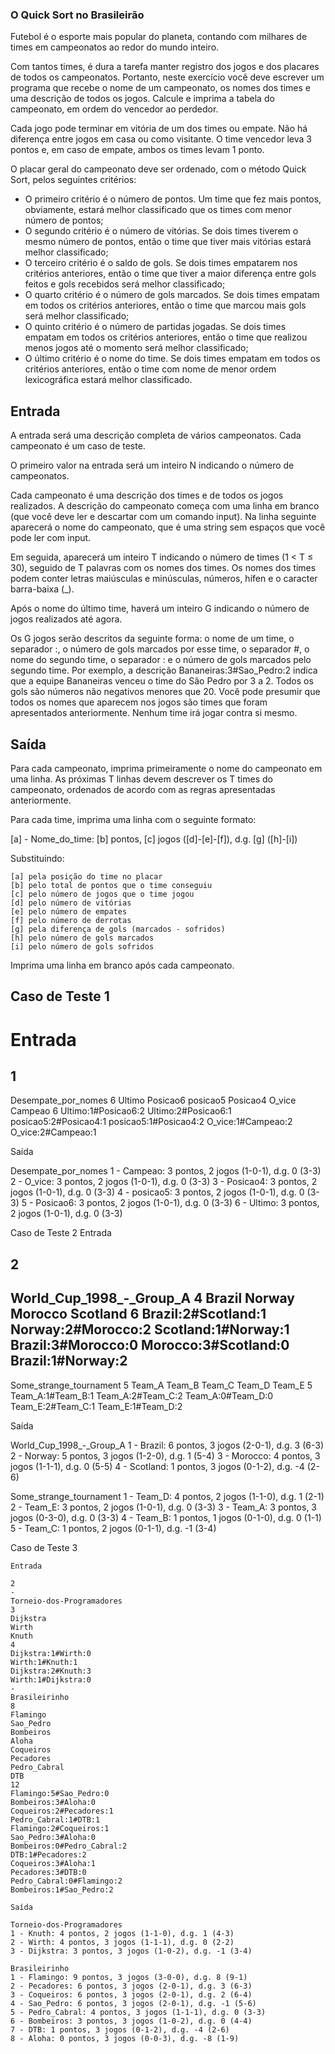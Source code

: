 ### O Quick Sort no Brasileirão

Futebol é o esporte mais popular do planeta, contando com milhares de times em campeonatos ao redor do mundo inteiro.

Com tantos times, é dura a tarefa manter registro dos jogos e dos placares de todos os campeonatos. Portanto, neste exercício você deve escrever um programa que recebe o nome de um campeonato, os nomes dos times e uma descrição de todos os jogos. Calcule e imprima a tabela do campeonato, em ordem do vencedor ao perdedor.

Cada jogo pode terminar em vitória de um dos times ou empate. Não há diferença entre jogos em casa ou como visitante. O time vencedor leva 3 pontos e, em caso de empate, ambos os times levam 1 ponto.

O placar geral do campeonato deve ser ordenado, com o método Quick Sort, pelos seguintes critérios:

- O primeiro critério é o número de pontos. Um time que fez mais pontos, obviamente, estará melhor classificado que os times com menor número de pontos;
- O segundo critério é o número de vitórias. Se dois times tiverem o mesmo número de pontos, então o time que tiver mais vitórias estará melhor classificado;
- O terceiro critério é o saldo de gols. Se dois times empatarem nos critérios anteriores, então o time que tiver a maior diferença entre gols feitos e gols recebidos será melhor classificado;
- O quarto critério é o número de gols marcados. Se dois times empatam em todos os critérios anteriores, então o time que marcou mais gols será melhor classificado;
- O quinto critério é o número de partidas jogadas. Se dois times empatam em todos os critérios anteriores, então o time que realizou menos jogos até o momento será melhor classificado;
- O último critério é o nome do time. Se dois times empatam em todos os critérios anteriores, então o time com nome de menor ordem lexicográfica estará melhor classificado.

## Entrada

A entrada será uma descrição completa de vários campeonatos. Cada campeonato é um caso de teste.

O primeiro valor na entrada será um inteiro N indicando o número de campeonatos.

Cada campeonato é uma descrição dos times e de todos os jogos realizados. A descrição do campeonato começa com uma linha em branco (que você deve ler e descartar com um comando input). Na linha seguinte aparecerá o nome do campeonato, que é uma string sem espaços que você pode ler com input.

Em seguida, aparecerá um inteiro T indicando o número de times (1 < T ≤ 30), seguido de T palavras com os nomes dos times. Os nomes dos times podem conter letras maiúsculas e minúsculas, números, hífen e o caracter barra-baixa (_).

Após o nome do último time, haverá um inteiro G indicando o número de jogos realizados até agora.

Os G jogos serão descritos da seguinte forma: o nome de um time, o separador :, o número de gols marcados por esse time, o separador #, o nome do segundo time, o separador : e o número de gols marcados pelo segundo time. Por exemplo, a descrição Bananeiras:3#Sao_Pedro:2 indica que a equipe Bananeiras venceu o time do São Pedro por 3 a 2. Todos os gols são números não negativos menores que 20. Você pode presumir que todos os nomes que aparecem nos jogos são times que foram apresentados anteriormente. Nenhum time irá jogar contra si mesmo.

## Saída

Para cada campeonato, imprima primeiramente o nome do campeonato em uma linha. As próximas T linhas devem descrever os T times do campeonato, ordenados de acordo com as regras apresentadas anteriormente.

Para cada time, imprima uma linha com o seguinte formato:

[a] - Nome_do_time: [b] pontos, [c] jogos ([d]-[e]-[f]), d.g. [g] ([h]-[i])

Substituindo:

    [a] pela posição do time no placar
    [b] pelo total de pontos que o time conseguiu
    [c] pelo número de jogos que o time jogou
    [d] pelo número de vitórias
    [e] pelo número de empates
    [f] pelo número de derrotas
    [g] pela diferença de gols (marcados - sofridos)
    [h] pelo número de gols marcados
    [i] pelo número de gols sofridos

Imprima uma linha em branco após cada campeonato.

## Caso de Teste 1

# Entrada

1
-

Desempate_por_nomes
6
Ultimo
Posicao6
posicao5
Posicao4
O_vice
Campeao
6
Ultimo:1#Posicao6:2
Ultimo:2#Posicao6:1
posicao5:2#Posicao4:1
posicao5:1#Posicao4:2
O_vice:1#Campeao:2
O_vice:2#Campeao:1

Saída 

Desempate_por_nomes
1 - Campeao: 3 pontos, 2 jogos (1-0-1), d.g. 0 (3-3)
2 - O_vice: 3 pontos, 2 jogos (1-0-1), d.g. 0 (3-3)
3 - Posicao4: 3 pontos, 2 jogos (1-0-1), d.g. 0 (3-3)
4 - posicao5: 3 pontos, 2 jogos (1-0-1), d.g. 0 (3-3)
5 - Posicao6: 3 pontos, 2 jogos (1-0-1), d.g. 0 (3-3)
6 - Ultimo: 3 pontos, 2 jogos (1-0-1), d.g. 0 (3-3)

Caso de Teste 2
Entrada 

2
-

World_Cup_1998_-_Group_A
4
Brazil
Norway
Morocco
Scotland
6
Brazil:2#Scotland:1
Norway:2#Morocco:2
Scotland:1#Norway:1
Brazil:3#Morocco:0
Morocco:3#Scotland:0
Brazil:1#Norway:2
-

Some_strange_tournament
5
Team_A
Team_B
Team_C
Team_D
Team_E
5
Team_A:1#Team_B:1
Team_A:2#Team_C:2
Team_A:0#Team_D:0
Team_E:2#Team_C:1
Team_E:1#Team_D:2

Saída 

World_Cup_1998_-_Group_A
1 - Brazil: 6 pontos, 3 jogos (2-0-1), d.g. 3 (6-3)
2 - Norway: 5 pontos, 3 jogos (1-2-0), d.g. 1 (5-4)
3 - Morocco: 4 pontos, 3 jogos (1-1-1), d.g. 0 (5-5)
4 - Scotland: 1 pontos, 3 jogos (0-1-2), d.g. -4 (2-6)

Some_strange_tournament
1 - Team_D: 4 pontos, 2 jogos (1-1-0), d.g. 1 (2-1)
2 - Team_E: 3 pontos, 2 jogos (1-0-1), d.g. 0 (3-3)
3 - Team_A: 3 pontos, 3 jogos (0-3-0), d.g. 0 (3-3)
4 - Team_B: 1 pontos, 1 jogos (0-1-0), d.g. 0 (1-1)
5 - Team_C: 1 pontos, 2 jogos (0-1-1), d.g. -1 (3-4)

Caso de Teste 3

    Entrada 

    2
    -
    Torneio-dos-Programadores
    3
    Dijkstra
    Wirth
    Knuth
    4
    Dijkstra:1#Wirth:0
    Wirth:1#Knuth:1
    Dijkstra:2#Knuth:3
    Wirth:1#Dijkstra:0
    -
    Brasileirinho
    8
    Flamingo
    Sao_Pedro
    Bombeiros
    Aloha
    Coqueiros
    Pecadores
    Pedro_Cabral
    DTB
    12
    Flamingo:5#Sao_Pedro:0
    Bombeiros:3#Aloha:0
    Coqueiros:2#Pecadores:1
    Pedro_Cabral:1#DTB:1
    Flamingo:2#Coqueiros:1
    Sao_Pedro:3#Aloha:0
    Bombeiros:0#Pedro_Cabral:2
    DTB:1#Pecadores:2
    Coqueiros:3#Aloha:1
    Pecadores:3#DTB:0
    Pedro_Cabral:0#Flamingo:2
    Bombeiros:1#Sao_Pedro:2

    Saída 

    Torneio-dos-Programadores
    1 - Knuth: 4 pontos, 2 jogos (1-1-0), d.g. 1 (4-3)
    2 - Wirth: 4 pontos, 3 jogos (1-1-1), d.g. 0 (2-2)
    3 - Dijkstra: 3 pontos, 3 jogos (1-0-2), d.g. -1 (3-4)

    Brasileirinho
    1 - Flamingo: 9 pontos, 3 jogos (3-0-0), d.g. 8 (9-1)
    2 - Pecadores: 6 pontos, 3 jogos (2-0-1), d.g. 3 (6-3)
    3 - Coqueiros: 6 pontos, 3 jogos (2-0-1), d.g. 2 (6-4)
    4 - Sao_Pedro: 6 pontos, 3 jogos (2-0-1), d.g. -1 (5-6)
    5 - Pedro_Cabral: 4 pontos, 3 jogos (1-1-1), d.g. 0 (3-3)
    6 - Bombeiros: 3 pontos, 3 jogos (1-0-2), d.g. 0 (4-4)
    7 - DTB: 1 pontos, 3 jogos (0-1-2), d.g. -4 (2-6)
    8 - Aloha: 0 pontos, 3 jogos (0-0-3), d.g. -8 (1-9)
